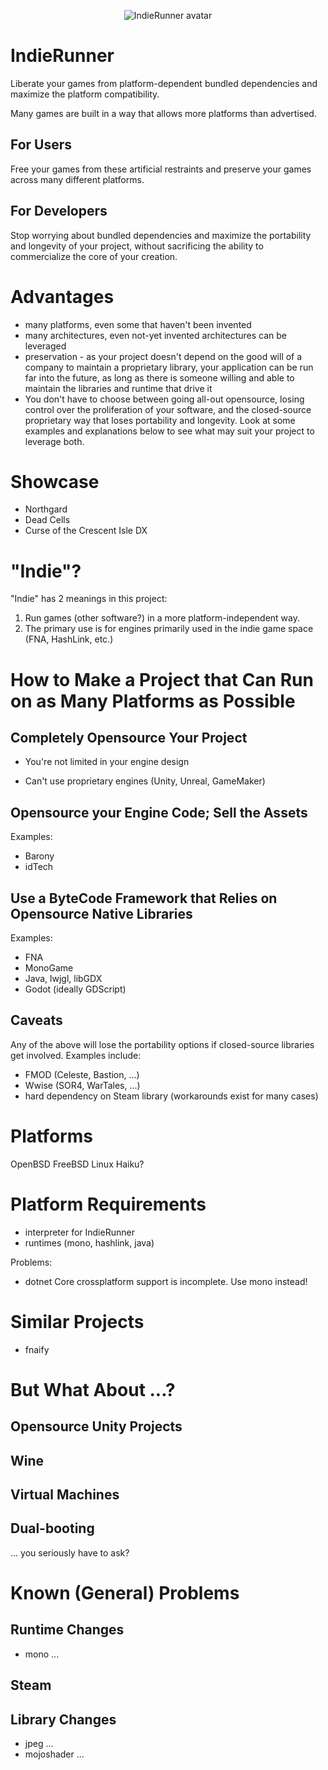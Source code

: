 <p align="center">
<img src="https://github.com/IndieRunner.png" alt="IndieRunner avatar">
<h1>IndieRunner</h1>
</p>

Liberate your games from platform-dependent bundled dependencies and maximize the platform compatibility.

Many games are built in a way that allows more platforms than advertised.

For Users
---------

Free your games from these artificial restraints and preserve your games across many different platforms.

For Developers
--------------

Stop worrying about bundled dependencies and maximize the portability and longevity of your project, without sacrificing the ability to commercialize the core of your creation.

Advantages
==========

* many platforms, even some that haven't been invented
* many architectures, even not-yet invented architectures can be leveraged
* preservation - as your project doesn't depend on the good will of a company to maintain a proprietary library, your application can be run far into the future, as long as there is someone willing and able to maintain the libraries and runtime that drive it
* You don't have to choose between going all-out opensource, losing control over the proliferation of your software, and the closed-source proprietary way that loses portability and longevity. Look at some examples and explanations below to see what may suit your project to leverage both.

Showcase
========

* Northgard
* Dead Cells
* Curse of the Crescent Isle DX

"Indie"?
========

"Indie" has 2 meanings in this project:

1. Run games (other software?) in a more platform-independent way.
2. The primary use is for engines primarily used in the indie game space (FNA, HashLink, etc.)

How to Make a Project that Can Run on as Many Platforms as Possible
===================================================================

Completely Opensource Your Project
----------------------------------

+ You're not limited in your engine design
- Can't use proprietary engines (Unity, Unreal, GameMaker)

Opensource your Engine Code; Sell the Assets
--------------------------------------------

Examples:
* Barony
* idTech

Use a ByteCode Framework that Relies on Opensource Native Libraries
-------------------------------------------------------------------

Examples:
* FNA
* MonoGame
* Java, lwjgl, libGDX
* Godot (ideally GDScript)

Caveats
-------

Any of the above will lose the portability options if closed-source libraries get involved. Examples include:

* FMOD (Celeste, Bastion, ...)
* Wwise (SOR4, WarTales, ...)
* hard dependency on Steam library (workarounds exist for many cases)


Platforms
=========

OpenBSD
FreeBSD
Linux
Haiku?

Platform Requirements
=====================

* interpreter for IndieRunner
* runtimes (mono, hashlink, java)

Problems:

* dotnet Core crossplatform support is incomplete. Use mono instead!

Similar Projects
================

* fnaify

But What About ...?
===================

Opensource Unity Projects
-------------------------

Wine
----

Virtual Machines
----------------

Dual-booting
------------

... you seriously have to ask?

Known (General) Problems
========================

Runtime Changes
---------------

* mono ...

Steam
-----

Library Changes
---------------

* jpeg ...
* mojoshader ...
